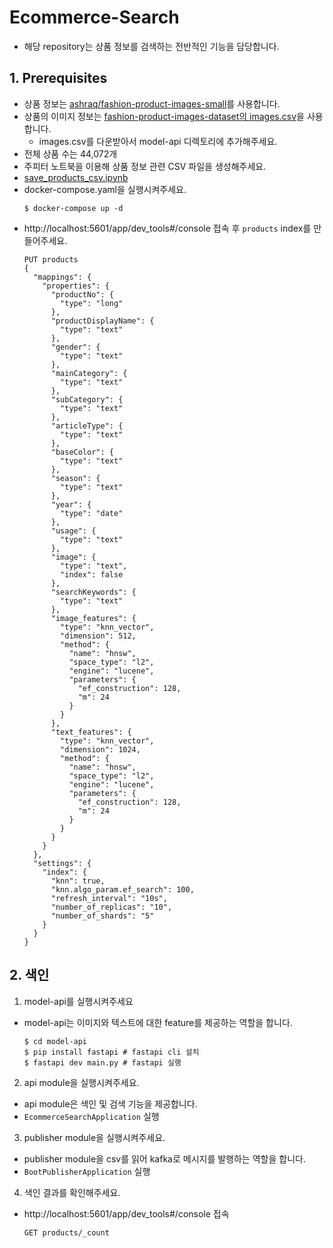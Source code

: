 # Ecommerce-Search
- 해당 repository는 상품 정보를 검색하는 전반적인 기능을 담당합니다.

## 1. Prerequisites
- 상품 정보는 [ashraq/fashion-product-images-small](https://huggingface.co/datasets/ashraq/fashion-product-images-small)를 사용합니다.
- 상품의 이미지 정보는 [fashion-product-images-dataset의 images.csv](https://www.kaggle.com/datasets/paramaggarwal/fashion-product-images-dataset?resource=download)을 사용합니다.
  - images.csv를 다운받아서 model-api 디렉토리에 추가해주세요.
- 전체 상품 수는 44,072개
- 주피터 노트북을 이용해 상품 정보 관련 CSV 파일을 생성해주세요.
- [save_products_csv.ipynb](https://github.com/KimYongHwi/ecommerce-search/blob/main/model-api/save_products_csv.ipynb)
- docker-compose.yaml을 실행시켜주세요.
  ```
  $ docker-compose up -d
  ```
- http://localhost:5601/app/dev_tools#/console 접속 후 `products` index를 만들어주세요.
    ```
    PUT products
    {
      "mappings": {
        "properties": {
          "productNo": {
            "type": "long"
          },
          "productDisplayName": {
            "type": "text"
          },
          "gender": {
            "type": "text"
          },
          "mainCategory": {
            "type": "text"
          },
          "subCategory": {
            "type": "text"
          },
          "articleType": {
            "type": "text"
          },
          "baseColor": {
            "type": "text"
          },
          "season": {
            "type": "text"
          },
          "year": {
            "type": "date"
          },
          "usage": {
            "type": "text"
          },
          "image": {
            "type": "text",
            "index": false
          },
          "searchKeywords": {
            "type": "text"
          },
          "image_features": {
            "type": "knn_vector",
            "dimension": 512,
            "method": {
              "name": "hnsw",
              "space_type": "l2",
              "engine": "lucene",
              "parameters": {
                "ef_construction": 128,
                "m": 24
              }
            }
          },
          "text_features": {
            "type": "knn_vector",
            "dimension": 1024,
            "method": {
              "name": "hnsw",
              "space_type": "l2",
              "engine": "lucene",
              "parameters": {
                "ef_construction": 128,
                "m": 24
              }
            }
          }
        }
      },
      "settings": {
        "index": {
          "knn": true,
          "knn.algo_param.ef_search": 100,
          "refresh_interval": "10s",
          "number_of_replicas": "10",
          "number_of_shards": "5"
        }
      }
    }
    ```


## 2. 색인
1. model-api를 실행시켜주세요
- model-api는 이미지와 텍스트에 대한 feature를 제공하는 역할을 합니다.
  ```
  $ cd model-api
  $ pip install fastapi # fastapi cli 설치
  $ fastapi dev main.py # fastapi 실행
  ```

2. api module을 실행시켜주세요.
- api module은 색인 및 검색 기능을 제공합니다.
- `EcommerceSearchApplication` 실행

3. publisher module을 실행시켜주세요.
- publisher module을 csv를 읽어 kafka로 메시지를 발행하는 역할을 합니다.
- `BootPublisherApplication` 실행

4. 색인 결과를 확인해주세요.
- http://localhost:5601/app/dev_tools#/console 접속
  ```
  GET products/_count
  ```
